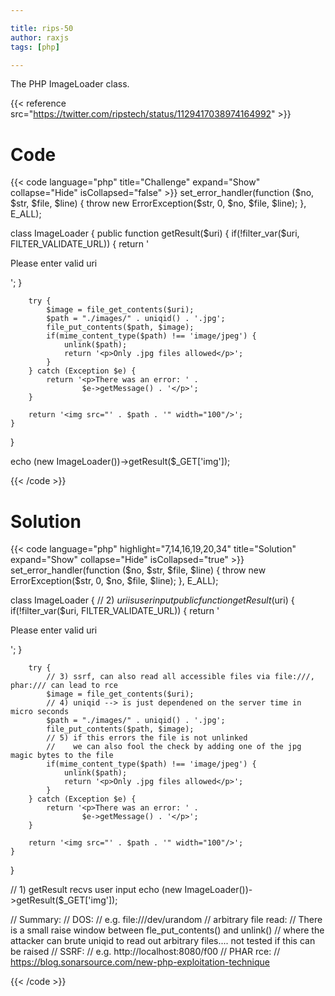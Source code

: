 ```yaml
---

title: rips-50
author: raxjs
tags: [php]

---
```


The PHP ImageLoader class.

<!--more-->
{{< reference src="https://twitter.com/ripstech/status/1129417038974164992" >}}

# Code
{{< code language="php"  title="Challenge" expand="Show" collapse="Hide" isCollapsed="false" >}}
set_error_handler(function ($no, $str, $file, $line) {
    throw new ErrorException($str, 0, $no, $file, $line);
}, E_ALL);

class ImageLoader {
    public function getResult($uri) {
        if(!filter_var($uri, FILTER_VALIDATE_URL)) {
            return '<p>Please enter valid uri</p>';
        }

        try {
            $image = file_get_contents($uri);
            $path = "./images/" . uniqid() . '.jpg';
            file_put_contents($path, $image);
            if(mime_content_type($path) !== 'image/jpeg') {
                unlink($path);
                return '<p>Only .jpg files allowed</p>';
            }
        } catch (Exception $e) {
            return '<p>There was an error: ' .
                    $e->getMessage() . '</p>';
        }

        return '<img src="' . $path . '" width="100"/>';
    }
}

echo (new ImageLoader())->getResult($_GET['img']);

{{< /code >}}

# Solution
{{< code language="php" highlight="7,14,16,19,20,34" title="Solution" expand="Show" collapse="Hide" isCollapsed="true" >}}
set_error_handler(function ($no, $str, $file, $line) {
    throw new ErrorException($str, 0, $no, $file, $line);
}, E_ALL);

class ImageLoader {
	// 2) $uri is user input
    public function getResult($uri) {
        if(!filter_var($uri, FILTER_VALIDATE_URL)) {
            return '<p>Please enter valid uri</p>';
        }

        try {
			// 3) ssrf, can also read all accessible files via file:///, phar:/// can lead to rce
            $image = file_get_contents($uri);
			// 4) uniqid --> is just dependened on the server time in micro seconds
            $path = "./images/" . uniqid() . '.jpg';
            file_put_contents($path, $image);
			// 5) if this errors the file is not unlinked
			//    we can also fool the check by adding one of the jpg magic bytes to the file
            if(mime_content_type($path) !== 'image/jpeg') {
                unlink($path);
                return '<p>Only .jpg files allowed</p>';
            }
        } catch (Exception $e) {
            return '<p>There was an error: ' .
                    $e->getMessage() . '</p>';
        }

        return '<img src="' . $path . '" width="100"/>';
    }
}

// 1) getResult recvs user input
echo (new ImageLoader())->getResult($_GET['img']);

// Summary:
// DOS:
//     e.g. file:///dev/urandom
// arbitrary file read:
//     There is a small raise window between fle_put_contents() and unlink()
//     where the attacker can brute uniqid to read out arbitrary files.... not tested if this can be raised
// SSRF:
//     e.g. http://localhost:8080/f00
// PHAR rce:
//     https://blog.sonarsource.com/new-php-exploitation-technique

{{< /code >}}
